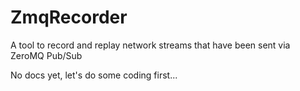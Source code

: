 ZmqRecorder
===========

A tool to record and replay network streams that have been sent via ZeroMQ Pub/Sub

No docs yet, let's do some coding first...
